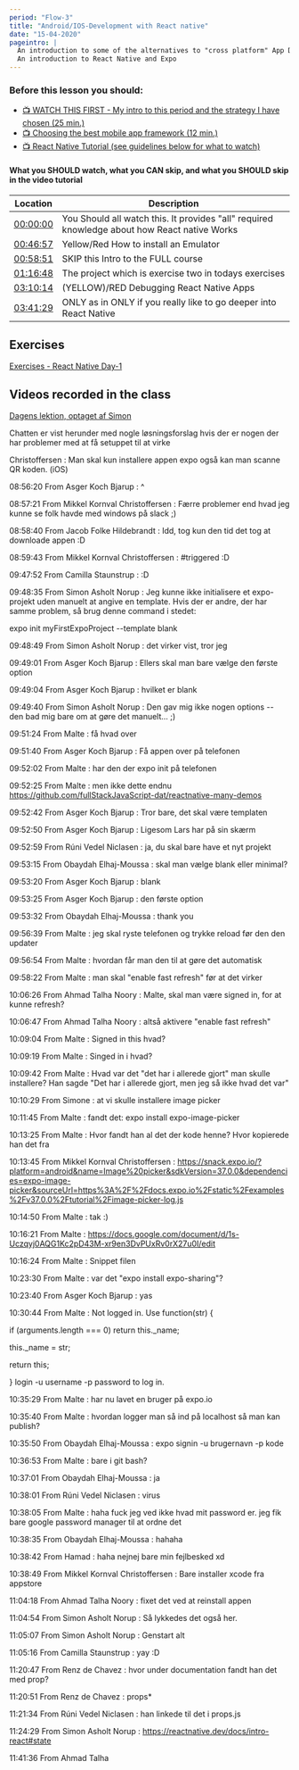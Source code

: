 ```yaml
---
period: "Flow-3"
title: "Android/IOS-Development with React native"
date: "15-04-2020"
pageintro: |
  An introduction to some of the alternatives to "cross platform" App Development
  An introduction to React Native and Expo
---
```


<!--
![Under construction](../../images/underconstruction.jpg)
-->

### Before this lesson you should:

- [:tv: WATCH THIS FIRST - My intro to this period and the strategy I have chosen (25 min.)](https://youtu.be/dVPD1fBDUAM)
- [:tv: Choosing the best mobile app framework (12 min.)](https://www.youtube.com/watch?v=4m7msadL5iA)
- [:tv: React Native Tutorial (see guidelines below for what to watch)](https://www.youtube.com/watch?v=qSRrxpdMpVc)

#### What you SHOULD watch, what you CAN skip, and what you SHOULD skip in the video tutorial

| Location                                                | Description                                                                                  |
| ------------------------------------------------------- | -------------------------------------------------------------------------------------------- |
| [00:00:00](https://www.youtube.com/watch?v=qSRrxpdMpVc) | You Should all watch this. It provides "all" required knowledge about how React native Works |
| [00:46:57](https://youtu.be/qSRrxpdMpVc?t=4225)         | Yellow/Red How to install an Emulator                                                        |
| [00:58:51](https://youtu.be/qSRrxpdMpVc?t=3531)         | SKIP this Intro to the FULL course                                                           |
| [01:16:48](https://youtu.be/qSRrxpdMpVc?t=4608)         | The project which is exercise two in todays exercises                                        |
| [03:10:14](https://youtu.be/qSRrxpdMpVc?t=11416)        | (YELLOW)/RED Debugging React Native Apps                                                     |
| [03:41:29](https://youtu.be/qSRrxpdMpVc?t=13289)        | ONLY as in ONLY if you really like to go deeper into React Native                            |

<!--BEGIN readings ##-->

<!--END readings ##-->

<!--BEGIN guides ##-->

<!--END guides ##-->

## Exercises

<!--BEGIN lectures ##-->

[Exercises - React Native Day-1](https://docs.google.com/document/d/1OW3sJH43y1LXiLEUrSRfV9xU-VSGfWj-X6N8vu_J31s/edit?usp=sharing)

<!--END lectures ##-->

<!--BEGIN exercises ##-->

<!--END exercises ##-->

## Videos recorded in the class

[Dagens lektion, optaget af Simon](https://youtu.be/rVUoI850lVU)

Chatten er vist herunder med nogle løsningsforslag hvis der er nogen der har problemer med at få setuppet til at virke

Christoffersen : Man skal kun installere appen expo også kan man scanne QR koden. (iOS)

08:56:20 From Asger Koch Bjarup : ^

08:57:21 From Mikkel Kornval Christoffersen : Færre problemer end hvad jeg kunne se folk havde med windows på slack ;)

08:58:40 From Jacob Folke Hildebrandt : Idd, tog kun den tid det tog at downloade appen :D

08:59:43 From Mikkel Kornval Christoffersen : #triggered :D

09:47:52 From Camilla Staunstrup : :D

09:48:35 From Simon Asholt Norup : Jeg kunne ikke initialisere et expo-projekt uden manuelt at angive en template. Hvis der er andre, der
har samme problem, så brug denne command i stedet:

expo init myFirstExpoProject --template blank

09:48:49 From Simon Asholt Norup : det virker vist, tror jeg

09:49:01 From Asger Koch Bjarup : Ellers skal man bare vælge den første option

09:49:04 From Asger Koch Bjarup : hvilket er blank

09:49:40 From Simon Asholt Norup : Den gav mig ikke nogen options -- den bad mig bare om at gøre det manuelt... ;)

09:51:24 From Malte : få hvad over

09:51:40 From Asger Koch Bjarup : Få appen over på telefonen

09:52:02 From Malte : har den der expo init på telefonen

09:52:25 From Malte : men ikke dette endnu https://github.com/fullStackJavaScript-dat/reactnative-many-demos

09:52:42 From Asger Koch Bjarup : Tror bare, det skal være templaten

09:52:50 From Asger Koch Bjarup : Ligesom Lars har på sin skærm

09:52:59 From Rúni Vedel Niclasen : ja, du skal bare have et nyt projekt

09:53:15 From Obaydah Elhaj-Moussa : skal man vælge blank eller minimal?

09:53:20 From Asger Koch Bjarup : blank

09:53:25 From Asger Koch Bjarup : den første option

09:53:32 From Obaydah Elhaj-Moussa : thank you

09:56:39 From Malte : jeg skal ryste telefonen og trykke reload før den den updater

09:56:54 From Malte : hvordan får man den til at gøre det automatisk

09:58:22 From Malte : man skal "enable fast refresh" før at det virker

10:06:26 From Ahmad Talha Noory : Malte, skal man være signed in, for at kunne refresh?

10:06:47 From Ahmad Talha Noory : altså aktivere "enable fast refresh"

10:09:04 From Malte : Signed in this hvad?

10:09:19 From Malte : Singed in i hvad?

10:09:42 From Malte : Hvad var det "det har i allerede gjort" man skulle installere? Han sagde "Det har i allerede gjort, men jeg så ikke
hvad det var"

10:10:29 From Simone : at vi skulle installere image picker

10:11:45 From Malte : fandt det: expo install expo-image-picker

10:13:25 From Malte : Hvor fandt han al det der kode henne? Hvor kopierede han det fra

10:13:45 From Mikkel Kornval Christoffersen : https://snack.expo.io/?platform=android&name=Image%20picker&sdkVersion=37.0.0&dependencies=expo-image-picker&sourceUrl=https%3A%2F%2Fdocs.expo.io%2Fstatic%2Fexamples%2Fv37.0.0%2Ftutorial%2Fimage-picker-log.js

10:14:50 From Malte : tak :)

10:16:21 From Malte : https://docs.google.com/document/d/1s-Uczqyj0AQG1Kc2pD43M-xr9en3DvPUxRv0rX27u0I/edit

10:16:24 From Malte : Snippet filen

10:23:30 From Malte : var det "expo install expo-sharing"?

10:23:40 From Asger Koch Bjarup : yas

10:30:44 From Malte : Not logged in. Use function(str) {

if (arguments.length === 0) return this.\_name;

this.\_name = str;

return this;

} login -u username -p password to log in.

10:35:29 From Malte : har nu lavet en bruger på expo.io

10:35:40 From Malte : hvordan logger man så ind på localhost så man kan publish?

10:35:50 From Obaydah Elhaj-Moussa : expo signin -u brugernavn -p kode

10:36:53 From Malte : bare i git bash?

10:37:01 From Obaydah Elhaj-Moussa : ja

10:38:01 From Rúni Vedel Niclasen : virus

10:38:05 From Malte : haha fuck jeg ved ikke hvad mit password er. jeg fik bare google password manager til at ordne det

10:38:35 From Obaydah Elhaj-Moussa : hahaha

10:38:42 From Hamad : haha nejnej bare min fejlbesked xd

10:38:49 From Mikkel Kornval Christoffersen : Bare installer xcode fra appstore

11:04:18 From Ahmad Talha Noory : fixet det ved at reinstall appen

11:04:54 From Simon Asholt Norup : Så lykkedes det også her.

11:05:07 From Simon Asholt Norup : Genstart alt

11:05:16 From Camilla Staunstrup : yay :D

11:20:47 From Renz de Chavez : hvor under documentation fandt han det med prop?

11:20:51 From Renz de Chavez : props\*

11:21:34 From Rúni Vedel Niclasen : han linkede til det i props.js

11:24:29 From Simon Asholt Norup : https://reactnative.dev/docs/intro-react#state

11:41:36 From Ahmad Talha

<!--BEGIN slides ##-->

<!--END slides ##-->
